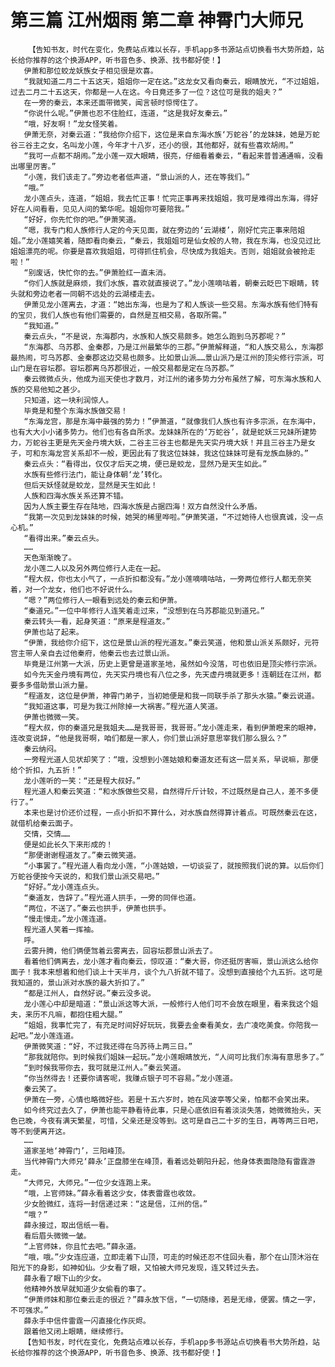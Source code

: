 # 第三篇 江州烟雨 第二章 神霄门大师兄
        【告知书友，时代在变化，免费站点难以长存，手机app多书源站点切换看书大势所趋，站长给你推荐的这个换源APP，听书音色多、换源、找书都好使！】
       伊萧和那位蛟龙妖族女子相见很是欢喜。
       “我就知道二月二十五这天，姐姐你一定在这。”这龙女又看向秦云，眼睛放光，“不过姐姐，过去二月二十五这天，你都是一人在这。今日竟还多了一位？这位可是我的姐夫？”
       在一旁的秦云，本来还面带微笑，闻言顿时惊愕住了。
       “你说什么呢。”伊萧也忍不住脸红，连道，“这是我好友秦云。”
       “哦，好友啊！”龙女怪笑着。
       伊萧无奈，对秦云道：“我给你介绍下，这位是来自东海水族‘万蛇谷’的龙妹妹，她是万蛇谷三谷主之女，名叫龙小莲，今年才十八岁，还小的很，其他都好，就有些喜欢胡闹。”
       “我可一点都不胡闹。”龙小莲一双大眼睛，很亮，仔细看着秦云，“看起来普普通通嘛，没看出哪里厉害。”
       “小莲，我们该走了。”旁边老者低声道，“景山派的人，还在等我们。”
       “哦。”
       龙小莲点头，连道，“姐姐，我去忙正事！忙完正事再来找姐姐，我可是难得出东海，得好好在人间看看，见见人间的繁华呢。姐姐你可要陪我。”
       “好好，你先忙你的吧。”伊萧笑道。
       “嗯，我专门和人族修行人定的今天见面，就在旁边的‘云湖楼’，刚好忙完正事来陪姐姐。”龙小莲嬉笑着，随即看向秦云，“秦云，我姐姐可是仙女般的人物，我在东海，也没见过比姐姐漂亮的呢。你要是喜欢我姐姐，可得抓住机会，尽快成为我姐夫。否则，姐姐就会被抢走啦！”
       “别废话，快忙你的去。”伊萧脸红一直未消。
       “你们人族就是麻烦，我们水族，喜欢就直接说了。”龙小莲嘀咕着，朝秦云眨巴下眼睛，转头就和旁边老者一同朝不远处的云湖楼走去。
       伊萧见龙小莲离去，才道：“她出东海，也是为了和人族谈一些交易。东海水族有他们特有的宝贝，我们人族也有他们需要的，自然是互相交易，各取所需。”
       “我知道。”
       秦云点头，“不是说，东海郡内，水族和人族交易颇多。她怎么跑到乌苏郡呢？”
       “东海郡、乌苏郡、金秦郡，乃是江州最繁华的三郡。”伊萧解释道，“和人族交易么，东海郡最热闹，可乌苏郡、金秦郡这边交易也颇多。比如景山派……景山派乃是江州的顶尖修行宗派，可山门是在容坛郡。容坛郡离乌苏郡很近，一般交易都是定在乌苏郡。”
       秦云微微点头，他成为巡天使也才数月，对江州的诸多势力分布虽然了解，可东海水族和人族的交易他知之甚少。
       只知道，这一块利润惊人。
       毕竟是和整个东海水族做交易！
       “东海龙宫，那是东海中最强的势力！”伊萧道，“就像我们人族也有许多宗派，在东海中，也有大大小小诸多势力。他们也有各自所求。龙妹妹所在的‘万蛇谷’，就是蛇妖三兄妹所建势力，万蛇谷主更是先天金丹境大妖，二谷主三谷主也都是先天实丹境大妖！并且三谷主乃是女子，可和东海龙宫关系却不一般，更因此有了我这位妹妹，我这位妹妹可是有龙族血脉的。”
       秦云点头：“看得出，仅仅才后天之境，便已是蛟龙，显然乃是天生如此。”
       水族有些修行法门，能让身体朝‘龙’转化。
       但后天妖怪就是蛟龙，显然是天生如此！
       人族和四海水族关系还算不错。
       因为人族主要生存在陆地，四海水族是占据四海！双方自然没什么矛盾。
       “我第一次见到龙妹妹的时候，她哭的稀里哗啦。”伊萧笑道，“不过她待人也很真诚，没一点心机。”
       “看得出来。”秦云点头。
       ……
       天色渐渐晚了。
       龙小莲二人以及另外两位修行人走在一起。
       “程大叔，你也太小气了，一点折扣都没有。”龙小莲嘀嘀咕咕，一旁两位修行人都无奈笑着，对一个龙女，他们也不好说什么。
       “嗯？”两位修行人一眼看到远处的秦云和伊萧。
       “秦道兄。”一位中年修行人连笑着走过来，“没想到在乌苏郡能见到道兄。”
       秦云转头一看，起身笑道：“原来是程道友。”
       伊萧也站了起来。
       “伊萧，我给你介绍下，这位是景山派的程光道友。”秦云笑道，他和景山派关系颇好，元符宫主带人亲自去过他秦府，他秦云也去过景山派。
       毕竟是江州第一大派，历史上更曾是道家圣地，虽然如今没落，可也依旧是顶尖修行宗派。
       如今先天金丹境有两位，先天实丹境也有八位之多，先天虚丹境就更多！连朝廷在江州，都要多多借助景山派力量。
       “程道友，这位是伊萧，神霄门弟子，当初她便是和我一同联手杀了那头水猿。”秦云说道。
       “我知道这事，可是为我江州除掉一大祸害。”程光道人笑道。
       伊萧也微微一笑。
       “程大叔，你的秦道兄是我姐夫……是我哥哥，我哥哥。”龙小莲走来，看到伊萧瞪来的眼神，连改变说辞，“他是我哥啊，咱们都是一家人，你们景山派好意思宰我们那么狠么？”
       秦云纳闷。
       一旁程光道人见状却笑了：“哦，没想到小莲姑娘和秦道友还有这一层关系，早说嘛，那便给个折扣，九五折！”
       龙小莲听的一笑：“还是程大叔好。”
       程光道人和秦云笑道：“和水族做些交易，自然得斤斤计较，不过既然是自己人，差不多便行了。”
       本来也是讨价还价过程，一点小折扣不算什么，对水族自然得算计着点。可既然秦云在这，就借机给秦云面子。
       交情，交情……
       便是如此长久下来形成的！
       “那便谢谢程道友了。”秦云微笑道。
       “小事罢了。”程光道人看向龙小莲，“小莲姑娘，一切谈妥了，就按照我们说的算。以后你们万蛇谷便按今天说的，和我们景山派交易吧。”
       “好好。”龙小莲连点头。
       “秦道友，告辞了。”程光道人拱手，一旁的同伴也道。
       “两位，不送了。”秦云也拱手，伊萧也拱手。
       “慢走慢走。”龙小莲连道。
       程光道人笑着一挥袖。
       呼。
       云雾升腾，他们俩便驾着云雾离去，回容坛郡景山派去了。
       看着他们俩离去，龙小莲才看向秦云，惊叹道：“秦大哥，你还挺厉害嘛，景山派这么给你面子！我本来想着和他们谈上十天半月，谈个九八折就不错了。没想到直接给个九五折。这可是我知道的，景山派对水族的最大折扣了。”
       “都是江州人，自然好说。”秦云没多说。
       龙小莲心中却是暗道：“景山派这等大派，一般修行人他们可不会放在眼里，看来我这个姐夫，来历不凡嘛，都抱住粗大腿。”
       “姐姐，我事忙完了，有充足时间好好玩玩，我要去金秦看美女，去广凌吃美食。你陪我一起吧。”龙小莲连道。
       伊萧微笑道：“好，不过我还得在乌苏待上两三日。”
       “那我就陪你。到时候我们姐妹一起玩。”龙小莲眼睛放光，“人间可比我们东海有意思多了。”
       “到时候我带你去，我可就是江州人。”秦云笑道。
       “你当然得去！还要你请客呢，我赚点银子可不容易。”龙小莲道。
       秦云笑了。
       伊萧在一旁，心情也略微好些。若是十五六岁时，她在风波亭等父亲，怕都不会笑出来。
       如今终究过去久了，伊萧也能平静看待此事，只是心底依旧有着淡淡失落，她微微抬头，天色已晚，今夜有满天繁星，可惜，父亲还是没等到。这可是自己二十岁的生日，再等两三日吧，等不到便离开这。
       ……
       道家圣地‘神霄门’，三阳峰顶。
       当代神霄门大师兄‘薛永’正盘膝坐在峰顶，看着远处朝阳升起，他身体表面隐隐有雷霆游走。
       “大师兄，大师兄。”一位少女连跑上来。
       “哦，上官师妹。”薛永看着这少女，体表雷霆也收敛。
       少女脸微红，连将一封信递过来：“这是信，江州的信。”
       “哦？”
       薛永接过，取出信纸一看。
       看后眉头微微一皱。
       “上官师妹，你且忙去吧。”薛永道。
       “哦，哦。”少女连应道，立即走着下山顶，可走的时候还忍不住回头看，那个在山顶沐浴在阳光下的身影，如神如仙。少女看了眼，又怕被大师兄发现，连又转过头去。
       薛永看了眼下山的少女。
       他精神外放早就知道少女偷看的事了。
       “伊萧师妹和那位秦云走的很近？”薛永放下信，“一切随缘，若是无缘，便罢。情之一字，不可强求。”
       薛永手中信件雷霆一闪直接化作灰烬。
       跟着他又闭上眼睛，继续修行。
       【告知书友，时代在变化，免费站点难以长存，手机app多书源站点切换看书大势所趋，站长给你推荐的这个换源APP，听书音色多、换源、找书都好使！】